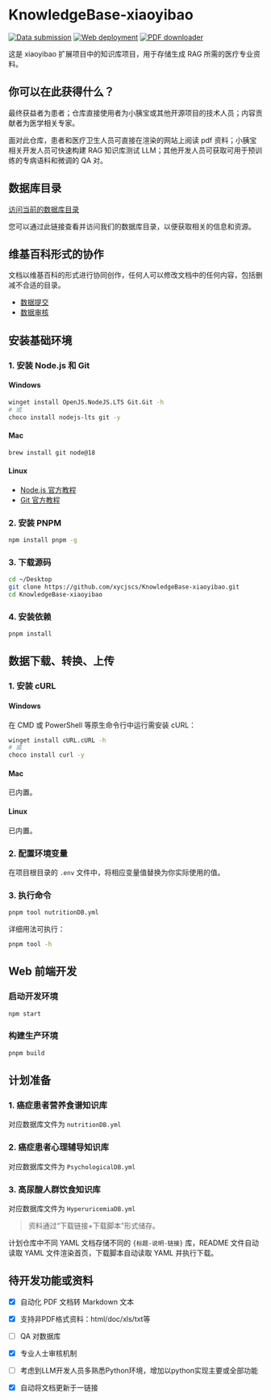 # KnowledgeBase-xiaoyibao

[![Data submission](https://github.com/xycjscs/KnowledgeBase-xiaoyibao/actions/workflows/submit-data.yml/badge.svg)][1]
[![Web deployment](https://github.com/xycjscs/KnowledgeBase-xiaoyibao/actions/workflows/deploy-Web.yml/badge.svg)][2]
[![PDF downloader](https://github.com/xycjscs/KnowledgeBase-xiaoyibao/actions/workflows/fetch-PDF.yml/badge.svg)][3]

这是 xiaoyibao 扩展项目中的知识库项目，用于存储生成 RAG 所需的医疗专业资料。

## 你可以在此获得什么？

最终获益者为患者；仓库直接使用者为小胰宝或其他开源项目的技术人员；内容贡献者为医学相关专家。

面对此仓库，患者和医疗卫生人员可直接在渲染的网站上阅读 pdf 资料；小胰宝相关开发人员可快速构建 RAG 知识库测试 LLM；其他开发人员可获取可用于预训练的专病语料和微调的 QA 对。

## 数据库目录

[访问当前的数据库目录](https://xycjscs.github.io/KnowledgeBase-xiaoyibao/)

您可以通过此链接查看并访问我们的数据库目录，以便获取相关的信息和资源。

## 维基百科形式的协作

文档以维基百科的形式进行协同创作，任何人可以修改文档中的任何内容，包括删减不合适的目录。

- [数据提交](https://github.com/xycjscs/KnowledgeBase-xiaoyibao/issues/new?&template=submit-data.yml&labels=documentation&assignees=xycjscs)
- [数据审核](https://github.com/xycjscs/KnowledgeBase-xiaoyibao/issues?q=is%3Aopen+is%3Aissue+label%3Adocumentation)

## 安装基础环境

### 1. 安装 Node.js 和 Git

#### Windows

```sh
winget install OpenJS.NodeJS.LTS Git.Git -h
# 或
choco install nodejs-lts git -y
```

#### Mac

```sh
brew install git node@18
```

#### Linux

- [Node.js 官方教程](https://nodejs.org/en/download/package-manager/all)
- [Git 官方教程](https://git-scm.com/book/en/v2/Getting-Started-Installing-Git#_installing_on_linux)

### 2. 安装 PNPM

```sh
npm install pnpm -g
```

### 3. 下载源码

```sh
cd ~/Desktop
git clone https://github.com/xycjscs/KnowledgeBase-xiaoyibao.git
cd KnowledgeBase-xiaoyibao
```

### 4. 安装依赖

```sh
pnpm install
```

## 数据下载、转换、上传

### 1. 安装 cURL

#### Windows

在 CMD 或 PowerShell 等原生命令行中运行需安装 cURL：

```sh
winget install cURL.cURL -h
# 或
choco install curl -y
```

#### Mac

已内置。

#### Linux

已内置。

### 2. 配置环境变量

在项目根目录的 `.env` 文件中，将相应变量值替换为你实际使用的值。

### 3. 执行命令

```sh
pnpm tool nutritionDB.yml
```

详细用法可执行：

```sh
pnpm tool -h
```

## Web 前端开发

### 启动开发环境

```sh
npm start
```

### 构建生产环境

```sh
pnpm build
```

## 计划准备

### 1. 癌症患者营养食谱知识库

对应数据库文件为 `nutritionDB.yml`

### 2. 癌症患者心理辅导知识库

对应数据库文件为 `PsychologicalDB.yml`

### 3. 高尿酸人群饮食知识库

对应数据库文件为 `HyperuricemiaDB.yml`

> 资料通过“下载链接+下载脚本”形式储存。

计划仓库中不同 YAML 文档存储不同的 `{标题-说明-链接}` 库，README 文件自动读取 YAML 文件渲染首页，下载脚本自动读取 YAML 并执行下载。

## 待开发功能或资料

- [x] 自动化 PDF 文档转 Markdown 文本

- [x] 支持非PDF格式资料：html/doc/xls/txt等

- [ ] QA 对数据库

- [x] 专业人士审核机制
      
- [ ] 考虑到LLM开发人员多熟悉Python环境，增加以python实现主要或全部功能

- [x] 自动将文档更新于一链接

[1]: https://github.com/xycjscs/KnowledgeBase-xiaoyibao/actions/workflows/submit-data.yml
[2]: https://github.com/xycjscs/KnowledgeBase-xiaoyibao/actions/workflows/deploy-Web.yml
[3]: https://github.com/xycjscs/KnowledgeBase-xiaoyibao/actions/workflows/fetch-PDF.yml
